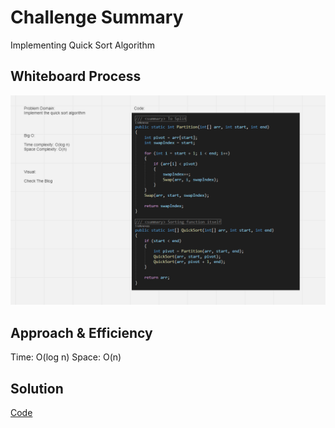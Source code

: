 # Challenge Summary
<!-- Description of the challenge -->
Implementing Quick Sort Algorithm

## Whiteboard Process
<!-- Embedded whiteboard image -->
![img](./imgs/whiteboard.png)

## Approach & Efficiency
<!-- What approach did you take? Why? What is the Big O space/time for this approach? -->

Time: O(log n)
Space: O(n)

## Solution
<!-- Show how to run your code, and examples of it in action -->

[Code](./quick-sort)
